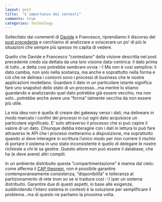 ```yaml
---
layout: post
title:  "L'importanza dei contesti"
comments: true
categories: Technology
---
```



Sollecitato dai commenti di [Davide](http://www.davidemauri.it) e Francesco, riprendiamo il discorso del [post precedente](http://blog.codiceplastico.com/melkio/2011/06/09/questo-database-amico-nemico/) e cerchiamo di analizzare e sviscerare un po&#8217; di più le situazioni che sempre più spesso mi capita di vedere.

Quello che Davide e Francesco &#8220;contestano&#8221; della visione descritta nel post precedente credo sia dettata da una loro visione data-centrica: il dato prima di tutto&#8230;e detta così potrebbe sembrare ovvia :-) Ma non è così semplice: il dato cambia, non solo nella sostanza, ma anche e soprattutto nella forma e ciò che ne delinea i contorni sono i processi di business che le nostre applicazioni modellano.
Guardare il dato in un particolare istante significa fare uno snapshot dello stato di un processo&#8230;ma mentre lo stiamo guardando e analizzando quel dato potrebbe già essere vecchio, ma non solo&#8230;potrebbe anche avere una &#8220;forma&#8221; talmente vecchia da non essere più utile.

La mia idea non è quella di creare dei gateway verso i dati, ma delineare in modo marcato i confini dei processi in cui ogni dato acquisisce un particolare significato. E&#8217; solo attraverso il processo che si può capire il valore di un dato.
Chiunque debba interagire con i dati in lettura lo può fare attraverso le API che i processi metteranno a disposizione, ma soprattutto quando si deve interagire in scrittura l&#8217;unico modo per non correre il rischio di portare il sistema in uno stato inconsistente è quello di delegare le nostre richieste a chi le sa gestire. Questo attore non può essere il database, che ha (e deve avere) altri compiti.

In un ambiente distribuito questa &#8220;compartimentazione&#8221; è manna dal cielo: come afferma il [CAP theorem](http://en.wikipedia.org/wiki/CAP_theorem), non è possibile garantire contemporaneamente consistenza, &#8220;disponibilità&#8221; e tolleranza al partizionamento di rete (non so se si traduce così :-) )per un sistema distribuito. Garantire due di questi aspetti, in base alle esigenze, suddividendo l&#8217;intero sistema in contesti è la soluzione per semplificare il problema&#8230;ma di questo ne parliamo la prossima volta.

